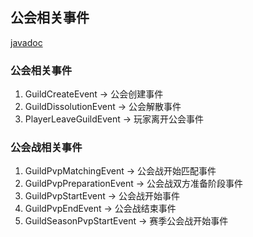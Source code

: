 ## 公会相关事件

[javadoc](https://handy-git.gitee.io/playerguild/)

### 公会相关事件
1. GuildCreateEvent -> 公会创建事件
2. GuildDissolutionEvent -> 公会解散事件
3. PlayerLeaveGuildEvent -> 玩家离开公会事件

### 公会战相关事件
1. GuildPvpMatchingEvent -> 公会战开始匹配事件
2. GuildPvpPreparationEvent -> 公会战双方准备阶段事件
3. GuildPvpStartEvent -> 公会战开始事件
4. GuildPvpEndEvent -> 公会战结束事件
5. GuildSeasonPvpStartEvent -> 赛季公会战开始事件